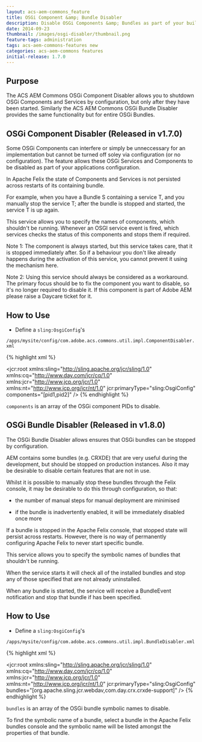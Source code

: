 ```yaml
---
layout: acs-aem-commons_feature
title: OSGi Component &amp; Bundle Disabler
description: Disable OSGi Components &amp; Bundles as part of your build
date: 2014-09-23
thumbnail: /images/osgi-disabler/thumbnail.png
feature-tags: administration
tags: acs-aem-commons-features new
categories: acs-aem-commons features
initial-release: 1.7.0
---
```


## Purpose

The ACS AEM Commons OSGi Component Disabler allows you to shutdown OSGi Components and Services by configuration, but only after they have been started. Similarly the ACS AEM Commons OSGi Bundle Disabler provides the same functionality but for entire OSGi Bundles.


## OSGi Component Disabler (Released in v1.7.0)

Some OSGi Components can interfere or simply be unneccessary for an implementation but cannot be turned off soley via configuration (or no configuration). The feature allows these OSGi Services and Components to be disabled as part of your applications configuration.

In Apache Felix the state of Components and Services is not persisted across restarts of its containing bundle.

For example, when you have a Bundle S containing a service T, and you manually stop the service T; after the bundle is stopped and started, the service T is up again.
 
This service allows you to specify the names of components, which shouldn't be running. Whenever an OSGI service event is fired, which services checks the status of this components and stops them if required.

Note 1: The component is always started, but this service takes care, that it is stopped immediately after. So if a behaviour you don't like already happens during the activation of this service, you cannot prevent it using the mechanism here.

Note 2: Using this service should always be considered as a workaround. The primary focus should be to fix the component you want to disable, so it's no longer required to disable it. If this component is part of Adobe AEM please raise a Daycare ticket for it.

## How to Use


* Define a `sling:OsgiConfig`'s

`/apps/mysite/config/com.adobe.acs.commons.util.impl.ComponentDisabler.xml`

{% highlight xml %}
<?xml version="1.0" encoding="UTF-8"?>
<jcr:root xmlns:sling="http://sling.apache.org/jcr/sling/1.0" xmlns:cq="http://www.day.com/jcr/cq/1.0"
    xmlns:jcr="http://www.jcp.org/jcr/1.0" xmlns:nt="http://www.jcp.org/jcr/nt/1.0"
    jcr:primaryType="sling:OsgiConfig"
    components="[pid1,pid2]"
    />
{% endhighlight %}     

`components` is an array of the OSGi component PIDs to disable.


## OSGi Bundle Disabler (Released in v1.8.0)

The OSGi Bundle Disabler allows ensures that OSGi bundles can be stopped by configuration.

AEM contains some bundles (e.g. CRXDE) that are very useful during the development, but should be stopped on production instances.  Also it may be desirable to disable certain features that are not in use.   
  
Whilst it is possible to manually stop these bundles through the Felix console, it may be desirable to do this through configuration, so that:

* the number of manual steps for manual deployment are minimised
 
* if the bundle is inadvertently enabled, it will be immediately disabled once more

If a bundle is stopped in the Apache Felix console, that stopped state will persist across restarts.  However, there is no way of permanently configuring Apache Felix to never start specific bundle.   

This service allows you to specify the symbolic names of bundles that shouldn't be running.  

When the service starts it will check all of the installed bundles and stop any of those specified that are not already uninstalled.  

When any bundle is started, the service will receive a BundleEvent notification and stop that bundle if has been specified. 

## How to Use

* Define a `sling:OsgiConfig`'s

`/apps/mysite/config/com.adobe.acs.commons.util.impl.BundleDisabler.xml`

{% highlight xml %}
<?xml version="1.0" encoding="UTF-8"?>
<jcr:root xmlns:sling="http://sling.apache.org/jcr/sling/1.0" xmlns:cq="http://www.day.com/jcr/cq/1.0"
    xmlns:jcr="http://www.jcp.org/jcr/1.0" xmlns:nt="http://www.jcp.org/jcr/nt/1.0"
    jcr:primaryType="sling:OsgiConfig"
    bundles="[org.apache.sling.jcr.webdav,com.day.crx.crxde-support]"
    />
{% endhighlight %}     

`bundles` is an array of the OSGi bundle symbolic names to disable.  

To find the symbolic name of a bundle, select a bundle in the Apache Felix bundles console and the symbolic name will be listed amongst the properties of that bundle.
